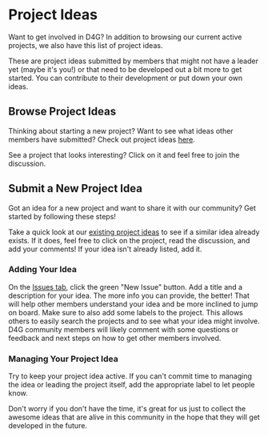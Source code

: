 # Project Ideas

Want to get involved in D4G? In addition to browsing our current active projects, we also have this list of project ideas.

These are project ideas submitted by members that might not have a leader yet (maybe it's you!) or that need to be developed out a bit more to get started. You can contribute to their development or put down your own ideas.

## Browse Project Ideas

Thinking about starting a new project? Want to see what ideas other members have submitted? Check out project ideas [here](https://github.com/DataForGood-Norway/project-ideas/issues).

See a project that looks interesting? Click on it and feel free to join the discussion.

## Submit a New Project Idea

Got an idea for a new project and want to share it with our community? Get started by following these steps!

Take a quick look at our [existing project ideas](https://github.com/DataForGood-Norway/project-ideas/issues) to see if a similar idea already exists. If it does, feel free to click on the project, read the discussion, and add your comments!
If your idea isn't already listed, add it.

### Adding Your Idea

On the [Issues tab](https://github.com/DataForGood-Norway/project-ideas/issues), click the green "New Issue" button.
Add a title and a description for your idea. The more info you can provide, the better! That will help other members understand your idea and be more inclined to jump on board.
Make sure to also add some labels to the project. This allows others to easily search the projects and to see what your idea might involve.
D4G community members will likely comment with some questions or feedback and next steps on how to get other members involved.

### Managing Your Project Idea

Try to keep your project idea active. If you can't commit time to managing the idea or leading the project itself, add the appropriate label to let people know. 

Don't worry if you don't have the time, it's great for us just to collect the awesome ideas that are alive in this community in the hope that they will get developed in the future.
